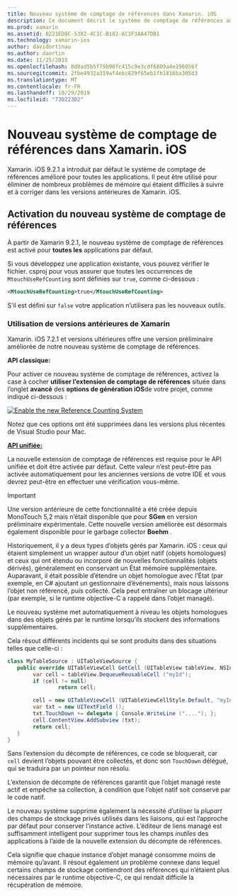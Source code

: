 ```yaml
---
title: Nouveau système de comptage de références dans Xamarin. iOS
description: Ce document décrit le système de comptage de références amélioré de Xamarin, activé dans toutes les applications Xamarin. iOS par défaut.
ms.prod: xamarin
ms.assetid: 0221ED8C-5382-4C1C-B182-6C3F3AA47DB1
ms.technology: xamarin-ios
author: davidortinau
ms.author: daortin
ms.date: 11/25/2015
ms.openlocfilehash: 8d8ad5b5f79b90fc415c9e3cdf6809a4e196056f
ms.sourcegitcommit: 2fbe4932a319af4ebc829f65eb1fb1816ba305d3
ms.translationtype: MT
ms.contentlocale: fr-FR
ms.lasthandoff: 10/29/2019
ms.locfileid: "73022302"
---
```

# <a name="new-reference-counting-system-in-xamarinios"></a>Nouveau système de comptage de références dans Xamarin. iOS

Xamarin. iOS 9.2.1 a introduit par défaut le système de comptage de références amélioré pour toutes les applications. Il peut être utilisé pour éliminer de nombreux problèmes de mémoire qui étaient difficiles à suivre et à corriger dans les versions antérieures de Xamarin. iOS.

## <a name="enabling-the-new-reference-counting-system"></a>Activation du nouveau système de comptage de références

À partir de Xamarin 9.2.1, le nouveau système de comptage de références est activé pour **toutes les** applications par défaut.

Si vous développez une application existante, vous pouvez vérifier le fichier. csproj pour vous assurer que toutes les occurrences de `MtouchUseRefCounting` sont définies sur `true`, comme ci-dessous :

```xml
<MtouchUseRefCounting>true</MtouchUseRefCounting>
```

S’il est défini sur `false` votre application n’utilisera pas les nouveaux outils.

### <a name="using-older-versions-of-xamarin"></a>Utilisation de versions antérieures de Xamarin

Xamarin. iOS 7.2.1 et versions ultérieures offre une version préliminaire améliorée de notre nouveau système de comptage de références.

**API classique:**

Pour activer ce nouveau système de comptage de références, activez la case à cocher **utiliser l’extension de comptage de références** située dans l’onglet **avancé** des **options de génération iOS**de votre projet, comme indiqué ci-dessous : 

[![](newrefcount-images/image1.png "Enable the new Reference Counting System")](newrefcount-images/image1.png#lightbox)

Notez que ces options ont été supprimées dans les versions plus récentes de Visual Studio pour Mac.

 **[API unifiée:](~/cross-platform/macios/unified/index.md)**

 La nouvelle extension de comptage de références est requise pour le API unifiée et doit être activée par défaut. Cette valeur n’est peut-être pas activée automatiquement pour les anciennes versions de votre IDE et vous devrez peut-être en effectuer une vérification vous-même.

> [!IMPORTANT]
> Une version antérieure de cette fonctionnalité a été créée depuis MonoTouch 5,2 mais n’était disponible que pour **SGen** en version préliminaire expérimentale. Cette nouvelle version améliorée est désormais également disponible pour le garbage collector **Boehm** .

Historiquement, il y a deux types d’objets gérés par Xamarin. iOS : ceux qui étaient simplement un wrapper autour d’un objet natif (objets homologues) et ceux qui ont étendu ou incorporé de nouvelles fonctionnalités (objets dérivés), généralement en conservant un État mémoire supplémentaire. Auparavant, il était possible d’étendre un objet homologue avec l’État (par exemple, en C# ajoutant un gestionnaire d’événements), mais nous laissons l’objet non référencé, puis collecté. Cela peut entraîner un blocage ultérieur (par exemple, si le runtime objective-C a rappelé dans l’objet managé).

Le nouveau système met automatiquement à niveau les objets homologues dans des objets gérés par le runtime lorsqu’ils stockent des informations supplémentaires.

Cela résout différents incidents qui se sont produits dans des situations telles que celle-ci :

```csharp
class MyTableSource : UITableViewSource {
   public override UITableViewCell GetCell (UITableView tableView, NSIndexPath indexPath) {
        var cell = tableView.DequeueReusableCell ("myId");
        if (cell != null)
                return cell;

        cell = new UITableViewCell (UITableViewCellStyle.Default, "myId");
        var txt = new UITextField ();
        txt.TouchDown += delegate { Console.WriteLine ("...."); };
        cell.ContentView.AddSubview (txt);
        return cell;
   }
}
```

Sans l’extension du décompte de références, ce code se bloquerait, car `cell` devient l’objets pouvant être collectés, et donc son `TouchDown` délégué, qui se traduira par un pointeur non résolu.

L’extension de décompte de références garantit que l’objet managé reste actif et empêche sa collection, à condition que l’objet natif soit conservé par le code natif.

Le nouveau système supprime également la nécessité d’utiliser la *plupart* des champs de stockage privés utilisés dans les liaisons, qui est l’approche par défaut pour conserver l’instance active. L’éditeur de liens managé est suffisamment intelligent pour supprimer tous les champs *inutiles* des applications à l’aide de la nouvelle extension du décompte de références.

Cela signifie que chaque instance d’objet managé consomme moins de mémoire qu’avant. Il résout également un problème connexe dans lequel certains champs de stockage contiendront des références qui n’étaient plus nécessaires par le runtime objective-C, ce qui rendait difficile la récupération de mémoire.
